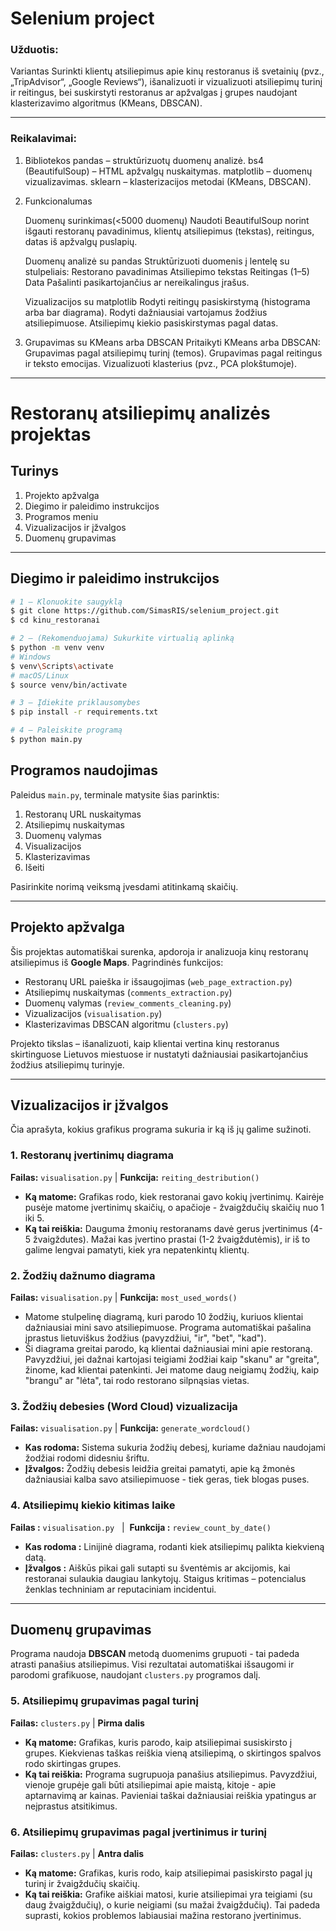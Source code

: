 # Selenium project

### Užduotis:
Variantas Surinkti klientų atsiliepimus apie kinų restoranus iš svetainių (pvz., „TripAdvisor“, „Google Reviews“),
išanalizuoti ir vizualizuoti atsiliepimų turinį ir reitingus, bei suskirstyti restoranus ar apžvalgas į grupes naudojant klasterizavimo algoritmus (KMeans, DBSCAN).

---

### Reikalavimai:

1. Bibliotekos
    pandas – struktūrizuotų duomenų analizė.
    bs4 (BeautifulSoup) – HTML apžvalgų nuskaitymas.
    matplotlib – duomenų vizualizavimas.
    sklearn – klasterizacijos metodai (KMeans, DBSCAN).

2. Funkcionalumas

    Duomenų surinkimas(<5000 duomenų)
        Naudoti BeautifulSoup norint išgauti restoranų pavadinimus, klientų atsiliepimus (tekstas), reitingus, datas iš apžvalgų puslapių.

    Duomenų analizė su pandas
        Struktūrizuoti duomenis į lentelę su stulpeliais:
        Restorano pavadinimas
        Atsiliepimo tekstas
        Reitingas (1–5)
        Data
        Pašalinti pasikartojančius ar nereikalingus įrašus.

    Vizualizacijos su matplotlib
        Rodyti reitingų pasiskirstymą (histograma arba bar diagrama).
        Rodyti dažniausiai vartojamus žodžius atsiliepimuose.
        Atsiliepimų kiekio pasiskirstymas pagal datas.

3. Grupavimas su KMeans arba DBSCAN
        Pritaikyti KMeans arba DBSCAN:
        Grupavimas pagal atsiliepimų turinį (temos).
        Grupavimas pagal reitingus ir teksto emocijas.
        Vizualizuoti klasterius (pvz., PCA plokštumoje).
---
# Restoranų atsiliepimų analizės projektas

## Turinys

1. Projekto apžvalga
2. Diegimo ir paleidimo instrukcijos
3. Programos meniu
4. Vizualizacijos ir įžvalgos
5. Duomenų grupavimas

---

## Diegimo ir paleidimo instrukcijos

```bash
# 1 — Klonuokite saugyklą
$ git clone https://github.com/SimasRIS/selenium_project.git
$ cd kinu_restoranai

# 2 — (Rekomenduojama) Sukurkite virtualią aplinką
$ python -m venv venv
# Windows
$ venv\Scripts\activate
# macOS/Linux
$ source venv/bin/activate

# 3 — Įdiekite priklausomybes
$ pip install -r requirements.txt

# 4 — Paleiskite programą
$ python main.py
```

## Programos naudojimas

Paleidus `main.py`, terminale matysite šias parinktis:

1. Restoranų URL nuskaitymas
2. Atsiliepimų nuskaitymas
3. Duomenų valymas
4. Visualizacijos
5. Klasterizavimas
6. Išeiti

Pasirinkite norimą veiksmą įvesdami atitinkamą skaičių.

---

## Projekto apžvalga

Šis projektas automatiškai surenka, apdoroja ir analizuoja kinų restoranų atsiliepimus iš **Google Maps**. Pagrindinės funkcijos:

- Restoranų URL paieška ir išsaugojimas (`web_page_extraction.py`)
- Atsiliepimų nuskaitymas (`comments_extraction.py`)
- Duomenų valymas (`review_comments_cleaning.py`)
- Vizualizacijos (`visualisation.py`)
- Klasterizavimas DBSCAN algoritmu (`clusters.py`)

Projekto tikslas – išanalizuoti, kaip klientai vertina kinų restoranus skirtinguose Lietuvos miestuose ir nustatyti dažniausiai pasikartojančius žodžius atsiliepimų turinyje.

---

## Vizualizacijos ir įžvalgos

Čia aprašyta, kokius grafikus programa sukuria ir ką iš jų galime sužinoti.

### 1. Restoranų įvertinimų diagrama

**Failas:** `visualisation.py` | **Funkcija:** `reiting_destribution()`

- **Ką matome:** Grafikas rodo, kiek restoranai gavo kokių įvertinimų. Kairėje pusėje matome įvertinimų skaičių, o apačioje - žvaigždučių skaičių nuo 1 iki 5.
- **Ką tai reiškia:** Dauguma žmonių restoranams davė gerus įvertinimus (4-5 žvaigždutes). Mažai kas įvertino prastai (1-2 žvaigždutėmis), ir iš to galime lengvai pamatyti, kiek yra nepatenkintų klientų.

### 2. Žodžių dažnumo diagrama

**Failas:** `visualisation.py` | **Funkcija:** `most_used_words()`

- Matome stulpelinę diagramą, kuri parodo 10 žodžių, kuriuos klientai dažniausiai mini savo atsiliepimuose. Programa automatiškai pašalina įprastus lietuviškus žodžius (pavyzdžiui, "ir", "bet", "kad").
- Ši diagrama greitai parodo, ką klientai dažniausiai mini apie restoraną. Pavyzdžiui, jei dažnai kartojasi teigiami žodžiai kaip "skanu" ar "greita", žinome, kad klientai patenkinti. Jei matome daug neigiamų žodžių, kaip "brangu" ar "lėta", tai rodo restorano silpnąsias vietas.

### 3. Žodžių debesies (Word Cloud) vizualizacija

**Failas:** `visualisation.py` | **Funkcija:** `generate_wordcloud()`

- **Kas rodoma:** Sistema sukuria žodžių debesį, kuriame dažniau naudojami žodžiai rodomi didesniu šriftu.
- **Įžvalgos:** Žodžių debesis leidžia greitai pamatyti, apie ką žmonės dažniausiai kalba savo atsiliepimuose - tiek geras, tiek blogas puses.

### 4. Atsiliepimų kiekio kitimas laike

**Failas :** `visualisation.py`   |  **Funkcija :** `review_count_by_date()`

- **Kas rodoma :** Linijinė diagrama, rodanti kiek atsiliepimų palikta kiekvieną datą.
- **Įžvalgos :** Aiškūs pikai gali sutapti su šventėmis ar akcijomis, kai restoranai sulaukia daugiau lankytojų. Staigus kritimas – potencialus ženklas techniniam ar reputaciniam incidentui.

---

## Duomenų grupavimas

Programa naudoja **DBSCAN** metodą duomenims grupuoti - tai padeda atrasti panašius atsiliepimus. Visi rezultatai automatiškai išsaugomi ir parodomi grafikuose, naudojant `clusters.py` programos dalį.

### 5. Atsiliepimų grupavimas pagal turinį

**Failas:** `clusters.py` | **Pirma dalis**

- **Ką matome:** Grafikas, kuris parodo, kaip atsiliepimai susiskirsto į grupes. Kiekvienas taškas reiškia vieną atsiliepimą, o skirtingos spalvos rodo skirtingas grupes.
- **Ką tai reiškia:** Programa sugrupuoja panašius atsiliepimus. Pavyzdžiui, vienoje grupėje gali būti atsiliepimai apie maistą, kitoje - apie aptarnavimą ar kainas. Pavieniai taškai dažniausiai reiškia ypatingus ar neįprastus atsitikimus.

### 6. Atsiliepimų grupavimas pagal įvertinimus ir turinį

**Failas:** `clusters.py` | **Antra dalis**

- **Ką matome:** Grafikas, kuris rodo, kaip atsiliepimai pasiskirsto pagal jų turinį ir žvaigždučių skaičių.
- **Ką tai reiškia:** Grafike aiškiai matosi, kurie atsiliepimai yra teigiami (su daug žvaigždučių), o kurie neigiami (su mažai žvaigždučių). Tai padeda suprasti, kokios problemos labiausiai mažina restorano įvertinimus.